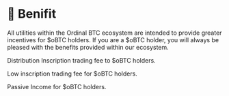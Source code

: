 # 🎁 Benifit

All utilities within the Ordinal BTC ecosystem are intended to provide greater incentives for $oBTC holders. If you are a $oBTC holder, you will always be pleased with the benefits provided within our ecosystem.

Distribution Inscription trading fee to $oBTC holders.

Low inscription trading fee for $oBTC holders.

Passive Income for $oBTC holders.

